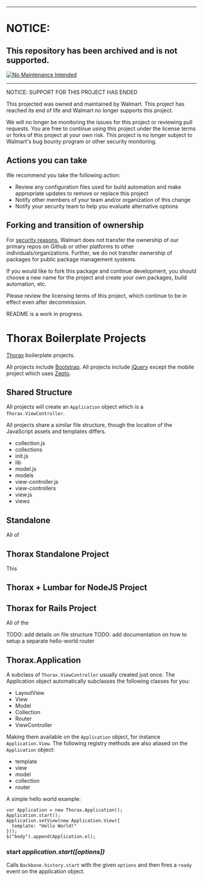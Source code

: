 ***
# NOTICE:

## This repository has been archived and is not supported.

[![No Maintenance Intended](http://unmaintained.tech/badge.svg)](http://unmaintained.tech/)
***
NOTICE: SUPPORT FOR THIS PROJECT HAS ENDED 

This projected was owned and maintained by Walmart. This project has reached its end of life and Walmart no longer supports this project.

We will no longer be monitoring the issues for this project or reviewing pull requests. You are free to continue using this project under the license terms or forks of this project at your own risk. This project is no longer subject to Walmart's bug bounty program or other security monitoring.


## Actions you can take

We recommend you take the following action:

  * Review any configuration files used for build automation and make appropriate updates to remove or replace this project
  * Notify other members of your team and/or organization of this change
  * Notify your security team to help you evaluate alternative options

## Forking and transition of ownership

For [security reasons](https://www.theregister.co.uk/2018/11/26/npm_repo_bitcoin_stealer/), Walmart does not transfer the ownership of our primary repos on Github or other platforms to other individuals/organizations. Further, we do not transfer ownership of packages for public package management systems.

If you would like to fork this package and continue development, you should choose a new name for the project and create your own packages, build automation, etc.

Please review the licensing terms of this project, which continue to be in effect even after decommission.

README is a work in progress.

# Thorax Boilerplate Projects

[Thorax](http://thoraxjs.org/) boilerplate projects.

All projects include [Bootstrap](http://twitter.github.com/bootstrap/). All projects include [jQuery](http://jquery.com) except the mobile project which uses [Zepto](http://zeptojs.com).

## Shared Structure

All projects will create an `Application` object which is a `Thorax.ViewController`.

All projects share a similar file structure, though the location of the JavaScript assets and templates differs.

- collection.js
- collections
- init.js
- lib
- model.js
- models
- view-controller.js
- view-controllers
- view.js
- views

## Standalone

All of 

## Thorax Standalone Project

This 

## Thorax + Lumbar for NodeJS Project

## Thorax for Rails Project

All of the 


TODO: add details on file structure
TODO: add documentation on how to setup a separate hello-world router


## Thorax.Application

A subclass of `Thorax.ViewController` usually created just once. The Application object automatically subclasses the following classes for you:

- LayoutView
- View
- Model
- Collection
- Router
- ViewController

Making them available on the `Application` object, for instance `Application.View`. The following registry methods are also aliased on the `Application` object:

- template
- view
- model
- collection
- router

A simple hello world example:

    var Application = new Thorax.Application();
    Application.start();
    Application.setView(new Application.View({
      template: "Hello World!"
    }));
    $("body").append(Application.el);

### start *application.start([options])*

Calls `Backbone.history.start` with the given `options` and then fires a `ready` event on the application object.
